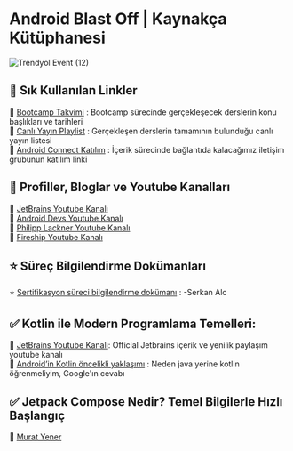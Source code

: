 # Android Blast Off | Kaynakça Kütüphanesi

![Trendyol Event (12)](https://github.com/user-attachments/assets/7af9cccf-5cf4-4b31-b820-b8ffc2038c38)


## 📌 Sık Kullanılan Linkler

📌 [Bootcamp Takvimi](https://docs.google.com/spreadsheets/d/1hsckdhSJrvN6VG0NfO2lghY0A8bSjqhGYnNATGPWzcc/edit?usp=sharing) : Bootcamp sürecinde gerçekleşecek derslerin konu başlıkları ve tarihleri <br>
📌 [Canlı Yayın Playlist](https://docs.google.com/spreadsheets/d/1hsckdhSJrvN6VG0NfO2lghY0A8bSjqhGYnNATGPWzcc/edit?usp=sharing) : Gerçekleşen derslerin tamamının bulunduğu canlı yayın listesi <br>
📌 [Android Connect Katılım](https://docs.google.com/spreadsheets/d/1-GC90i-YYEz-fQMLNJTcydNdWzQtftlX2anWyyR0xDc/edit?usp=sharing) : İçerik sürecinde bağlantıda kalacağımız iletişim grubunun katılım linki <br>

## 👥 Profiller, Bloglar ve Youtube Kanalları

👥 [JetBrains Youtube Kanalı](https://www.youtube.com/@JetBrainsTV) <br>
👥 [Android Devs Youtube Kanalı](https://www.youtube.com/@AndroidDevelopers) <br>
👥 [Philipp Lackner Youtube Kanalı](https://www.youtube.com/@PhilippLackner) <br>
👥 [Fireship Youtube Kanalı](https://www.youtube.com/@Fireship) <br>



## ⭐ Süreç Bilgilendirme Dokümanları

⭐ [Sertifikasyon süreci bilgilendirme dokümanı](https://github.com/Developer-MultiGroup/Android-Blast-Off/tree/main/Part%2000%20%7C%20Kaynak%C3%A7a/Sertifikasyon%20Gereksinimleri) : -Serkan Alc <br>

## ✅ Kotlin ile Modern Programlama Temelleri:

👥 [JetBrains Youtube Kanalı](https://www.youtube.com/@JetBrainsTV): Official Jetbrains içerik ve yenilik paylaşım youtube kanalı <br>
📄 [Android’in Kotlin öncelikli yaklaşımı](https://developer.android.com/kotlin/first?hl=tr) : Neden java yerine kotlin öğrenmeliyim, Google'ın cevabı <br>


## ✅ Jetpack Compose Nedir? Temel Bilgilerle Hızlı Başlangıç

👥 [Murat Yener](https://www.linkedin.com/in/muratyener/)






